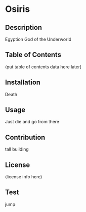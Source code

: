 # Osiris

## Description

Egyption God of the Underworld

## Table of Contents

(put table of contents data here later)

## Installation

Death

## Usage

Just die and go from there

## Contribution

tall building

## License

 (license info here)

## Test

jump

